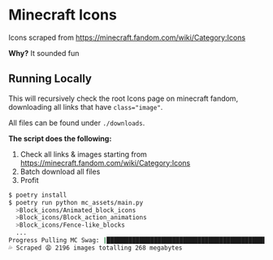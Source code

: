 # Minecraft Icons

Icons scraped from https://minecraft.fandom.com/wiki/Category:Icons

**Why?** It sounded fun

## Running Locally

This will recursively check the root Icons page on minecraft fandom, downloading all links that have `class="image"`.

All files can be found under `./downloads`.

**The script does the following:**

1. Check all links & images starting from https://minecraft.fandom.com/wiki/Category:Icons
2. Batch download all files
3. Profit

```sh
$ poetry install
$ poetry run python mc_assets/main.py
  >Block_icons/Animated_block_icons
  >Block_icons/Block_action_animations
  >Block_icons/Fence-like_blocks
  ...
Progress Pulling MC Swag: |████████████████████████████████████████████------| 89.0% Dank
💦 Scraped 😩 2196 images totalling 268 megabytes
```
